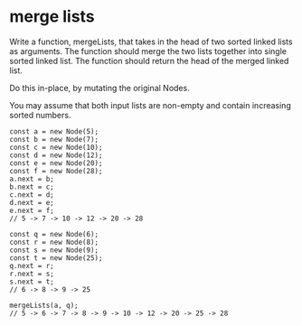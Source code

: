 # merge lists

Write a function, mergeLists, that takes in the head of two sorted linked lists as arguments. The function should merge the two lists together into single sorted linked list. The function should return the head of the merged linked list.

Do this in-place, by mutating the original Nodes.

You may assume that both input lists are non-empty and contain increasing sorted numbers.

```
const a = new Node(5);
const b = new Node(7);
const c = new Node(10);
const d = new Node(12);
const e = new Node(20);
const f = new Node(28);
a.next = b;
b.next = c;
c.next = d;
d.next = e;
e.next = f;
// 5 -> 7 -> 10 -> 12 -> 20 -> 28

const q = new Node(6);
const r = new Node(8);
const s = new Node(9);
const t = new Node(25);
q.next = r;
r.next = s;
s.next = t;
// 6 -> 8 -> 9 -> 25

mergeLists(a, q);
// 5 -> 6 -> 7 -> 8 -> 9 -> 10 -> 12 -> 20 -> 25 -> 28
```
